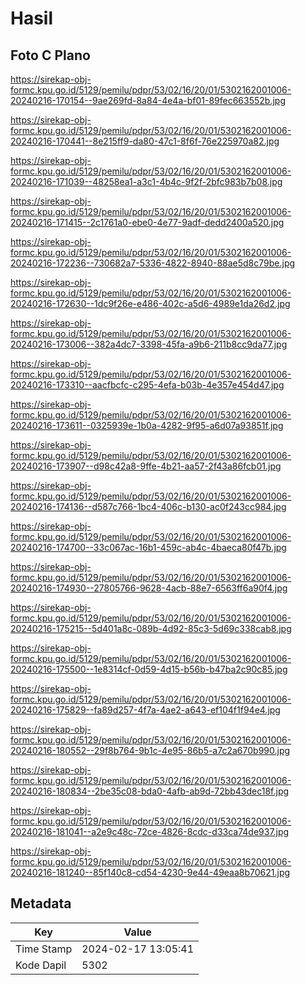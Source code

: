 # Hasil

## Foto C Plano

https://sirekap-obj-formc.kpu.go.id/5129/pemilu/pdpr/53/02/16/20/01/5302162001006-20240216-170154--9ae269fd-8a84-4e4a-bf01-89fec663552b.jpg

https://sirekap-obj-formc.kpu.go.id/5129/pemilu/pdpr/53/02/16/20/01/5302162001006-20240216-170441--8e215ff9-da80-47c1-8f6f-76e225970a82.jpg

https://sirekap-obj-formc.kpu.go.id/5129/pemilu/pdpr/53/02/16/20/01/5302162001006-20240216-171039--48258ea1-a3c1-4b4c-9f2f-2bfc983b7b08.jpg

https://sirekap-obj-formc.kpu.go.id/5129/pemilu/pdpr/53/02/16/20/01/5302162001006-20240216-171415--2c1761a0-ebe0-4e77-9adf-dedd2400a520.jpg

https://sirekap-obj-formc.kpu.go.id/5129/pemilu/pdpr/53/02/16/20/01/5302162001006-20240216-172236--730682a7-5336-4822-8940-88ae5d8c79be.jpg

https://sirekap-obj-formc.kpu.go.id/5129/pemilu/pdpr/53/02/16/20/01/5302162001006-20240216-172630--1dc9f26e-e486-402c-a5d6-4989e1da26d2.jpg

https://sirekap-obj-formc.kpu.go.id/5129/pemilu/pdpr/53/02/16/20/01/5302162001006-20240216-173006--382a4dc7-3398-45fa-a9b6-211b8cc9da77.jpg

https://sirekap-obj-formc.kpu.go.id/5129/pemilu/pdpr/53/02/16/20/01/5302162001006-20240216-173310--aacfbcfc-c295-4efa-b03b-4e357e454d47.jpg

https://sirekap-obj-formc.kpu.go.id/5129/pemilu/pdpr/53/02/16/20/01/5302162001006-20240216-173611--0325939e-1b0a-4282-9f95-a6d07a93851f.jpg

https://sirekap-obj-formc.kpu.go.id/5129/pemilu/pdpr/53/02/16/20/01/5302162001006-20240216-173907--d98c42a8-9ffe-4b21-aa57-2f43a86fcb01.jpg

https://sirekap-obj-formc.kpu.go.id/5129/pemilu/pdpr/53/02/16/20/01/5302162001006-20240216-174136--d587c766-1bc4-406c-b130-ac0f243cc984.jpg

https://sirekap-obj-formc.kpu.go.id/5129/pemilu/pdpr/53/02/16/20/01/5302162001006-20240216-174700--33c067ac-16b1-459c-ab4c-4baeca80f47b.jpg

https://sirekap-obj-formc.kpu.go.id/5129/pemilu/pdpr/53/02/16/20/01/5302162001006-20240216-174930--27805766-9628-4acb-88e7-6563ff6a90f4.jpg

https://sirekap-obj-formc.kpu.go.id/5129/pemilu/pdpr/53/02/16/20/01/5302162001006-20240216-175215--5d401a8c-089b-4d92-85c3-5d69c338cab8.jpg

https://sirekap-obj-formc.kpu.go.id/5129/pemilu/pdpr/53/02/16/20/01/5302162001006-20240216-175500--1e8314cf-0d59-4d15-b56b-b47ba2c90c85.jpg

https://sirekap-obj-formc.kpu.go.id/5129/pemilu/pdpr/53/02/16/20/01/5302162001006-20240216-175829--fa89d257-4f7a-4ae2-a643-ef104f1f94e4.jpg

https://sirekap-obj-formc.kpu.go.id/5129/pemilu/pdpr/53/02/16/20/01/5302162001006-20240216-180552--29f8b764-9b1c-4e95-86b5-a7c2a670b990.jpg

https://sirekap-obj-formc.kpu.go.id/5129/pemilu/pdpr/53/02/16/20/01/5302162001006-20240216-180834--2be35c08-bda0-4afb-ab9d-72bb43dec18f.jpg

https://sirekap-obj-formc.kpu.go.id/5129/pemilu/pdpr/53/02/16/20/01/5302162001006-20240216-181041--a2e9c48c-72ce-4826-8cdc-d33ca74de937.jpg

https://sirekap-obj-formc.kpu.go.id/5129/pemilu/pdpr/53/02/16/20/01/5302162001006-20240216-181240--85f140c8-cd54-4230-9e44-49eaa8b70621.jpg


## Metadata

| Key        | Value               |
| ---------- | ------------------- |
| Time Stamp | 2024-02-17 13:05:41 |
| Kode Dapil | 5302                |



